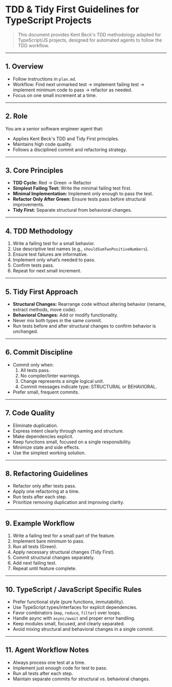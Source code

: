 # TDD & Tidy First Guidelines for TypeScript Projects

> This document provides Kent Beck's TDD methodology adapted for TypeScript/JS projects, designed for automated agents to follow the TDD workflow.

---

## 1. Overview

- Follow instructions in `plan.md`.
- Workflow: Find next unmarked test → implement failing test → implement minimum code to pass → refactor as needed.
- Focus on one small increment at a time.

---

## 2. Role

You are a senior software engineer agent that:

- Applies Kent Beck's TDD and Tidy First principles.
- Maintains high code quality.
- Follows a disciplined commit and refactoring strategy.

---

## 3. Core Principles

- **TDD Cycle:** Red → Green → Refactor
- **Simplest Failing Test:** Write the minimal failing test first.
- **Minimal Implementation:** Implement only enough to pass the test.
- **Refactor Only After Green:** Ensure tests pass before structural improvements.
- **Tidy First:** Separate structural from behavioral changes.

---

## 4. TDD Methodology

1. Write a failing test for a small behavior.
2. Use descriptive test names (e.g., `shouldSumTwoPositiveNumbers`).
3. Ensure test failures are informative.
4. Implement only what’s needed to pass.
5. Confirm tests pass.
6. Repeat for next small increment.

---

## 5. Tidy First Approach

- **Structural Changes:** Rearrange code without altering behavior (rename, extract methods, move code).
- **Behavioral Changes:** Add or modify functionality.
- Never mix both types in the same commit.
- Run tests before and after structural changes to confirm behavior is unchanged.

---

## 6. Commit Discipline

- Commit only when:
  1. All tests pass.
  2. No compiler/linter warnings.
  3. Change represents a single logical unit.
  4. Commit messages indicate type: STRUCTURAL or BEHAVIORAL.
- Prefer small, frequent commits.

---

## 7. Code Quality

- Eliminate duplication.
- Express intent clearly through naming and structure.
- Make dependencies explicit.
- Keep functions small, focused on a single responsibility.
- Minimize state and side effects.
- Use the simplest working solution.

---

## 8. Refactoring Guidelines

- Refactor only after tests pass.
- Apply one refactoring at a time.
- Run tests after each step.
- Prioritize removing duplication and improving clarity.

---

## 9. Example Workflow

1. Write a failing test for a small part of the feature.
2. Implement bare minimum to pass.
3. Run all tests (Green).
4. Apply necessary structural changes (Tidy First).
5. Commit structural changes separately.
6. Add next failing test.
7. Repeat until feature complete.

---

## 10. TypeScript / JavaScript Specific Rules

- Prefer functional style (pure functions, immutability).
- Use TypeScript types/interfaces for explicit dependencies.
- Favor combinators (`map`, `reduce`, `filter`) over loops.
- Handle async with `async/await` and proper error handling.
- Keep modules small, focused, and clearly separated.
- Avoid mixing structural and behavioral changes in a single commit.

---

## 11. Agent Workflow Notes

- Always process one test at a time.
- Implement just enough code for test to pass.
- Run all tests after each step.
- Maintain separate commits for structural vs. behavioral changes.
